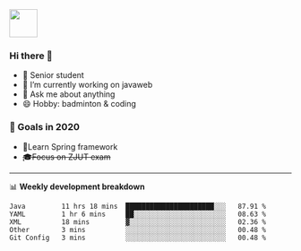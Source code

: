 <img src="https://github.com/egoist/egoist/raw/master/balloon.gif" width="50">

### Hi there 🐏

- 🌱 Senior student
- 🔭 I’m currently working on javaweb
- 💬 Ask me about anything
- 😄 Hobby: badminton & coding

### 🚀 Goals in 2020
+ 🍃Learn Spring framework
+ ~~🎓Focus on ZJUT exam~~
-------

📊 **Weekly development breakdown**
<!--START_SECTION:waka-->
```text
Java         11 hrs 18 mins  ██████████████████████░░░   87.91 % 
YAML         1 hr 6 mins     ██░░░░░░░░░░░░░░░░░░░░░░░   08.63 % 
XML          18 mins         ▓░░░░░░░░░░░░░░░░░░░░░░░░   02.36 % 
Other        3 mins          ░░░░░░░░░░░░░░░░░░░░░░░░░   00.48 % 
Git Config   3 mins          ░░░░░░░░░░░░░░░░░░░░░░░░░   00.48 % 
```
<!--END_SECTION:waka-->
